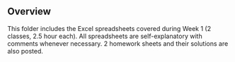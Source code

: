 ## Overview

This folder includes the Excel spreadsheets covered during Week 1 (2 classes, 2.5 hour each). All spreadsheets are self-explanatory with comments whenever necessary. 2 homework sheets and their solutions are also posted.
